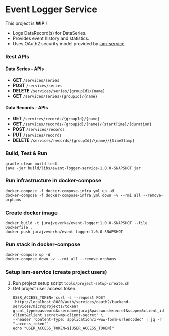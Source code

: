 # Event Logger Service
This project is __WIP__ !

* Logs DataRecord(s) for DataSeries.
* Provides event history and statistics.
* Uses OAuth2 security model provided by [iam-service](https://github.com/jveverka/iam-service).

### Rest APIs
#### Data Series - APIs
* __GET__ ``/services/series``
* __POST__ ``/services/series``
* __DELETE__ ``/services/series/{groupId}/{name}``
* __GET__ ``/services/series/{groupId}/{name}`` 

#### Data Records - APIs
* __GET__ ``/services/records/{groupId}/{name}``
* __GET__ ``/services/records/{groupId}/{name}/{startTime}/{duration}``
* __POST__ ``/services/records``
* __PUT__ ``/services/records``
* __DELETE__ ``/services/records/{groupId}/{name}/{timeStamp}``

### Build, Test & Run 
```
gradle clean build test
java -jar build/libs/event-logger-service-1.0.0-SNAPSHOT.jar 
```

### Run infrastructure in docker-compose
```
docker-compose -f docker-compose-infra.yml up -d
docker-compose -f docker-compose-infra.yml down -v --rmi all --remove-orphans
```

### Create docker image
```
docker build -t jurajveverka/event-logger:1.0.0-SNAPSHOT --file Dockerfile .
docker push jurajveverka/event-logger:1.0.0-SNAPSHOT
```

### Run stack in docker-compose
```
docker-compose up -d
docker-compose down -v --rmi all --remove-orphans
```

### Setup iam-service (create project users)
1. Run project setup script ``tools/project-setup-create.sh``
2. Get project user access token.
   ```
   USER_ACCESS_TOKEN=`curl -s --request POST 'http://localhost:8080/auth/services/oauth2/backend-services/microprojects/token?grant_type=password&username=juraj&password=secret&scope=&client_id=mp-client&client_secret=mp-client-secret' \
   --header 'Content-Type: application/x-www-form-urlencoded' | jq -r ".access_token"`
   echo "USER_ACCESS_TOKEN=${USER_ACCESS_TOKEN}"
   ``` 
